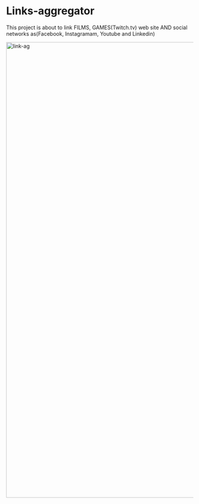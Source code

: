 # Links-aggregator
This project is about to link FILMS, GAMES(Twitch.tv) web site AND social networks as(Facebook, Instagramam, Youtube and Linkedin)

<img width="1225" alt="link-ag" src="https://user-images.githubusercontent.com/37070026/190556233-fd7a5064-b09c-4f31-b154-eed83d6c8d4d.png">

